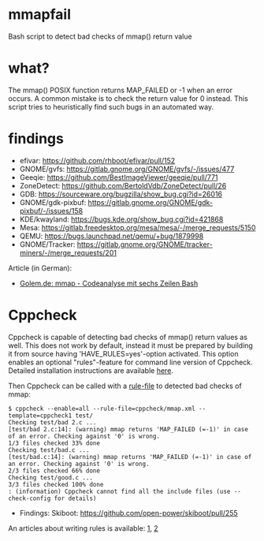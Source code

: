 # mmapfail
Bash script to detect bad checks of mmap() return value

# what?

The mmap() POSIX function returns MAP_FAILED or -1 when an error occurs.
A common mistake is to check the return value for 0 instead. This script
tries to heuristically find such bugs in an automated way.

# findings

* efivar: https://github.com/rhboot/efivar/pull/152
* GNOME/gvfs: https://gitlab.gnome.org/GNOME/gvfs/-/issues/477
* Geeqie: https://github.com/BestImageViewer/geeqie/pull/771
* ZoneDetect: https://github.com/BertoldVdb/ZoneDetect/pull/26
* GDB: https://sourceware.org/bugzilla/show_bug.cgi?id=26016
* GNOME/gdk-pixbuf: https://gitlab.gnome.org/GNOME/gdk-pixbuf/-/issues/158
* KDE/kwayland: https://bugs.kde.org/show_bug.cgi?id=421868
* Mesa: https://gitlab.freedesktop.org/mesa/mesa/-/merge_requests/5150
* QEMU: https://bugs.launchpad.net/qemu/+bug/1879998
* GNOME/Tracker: https://gitlab.gnome.org/GNOME/tracker-miners/-/merge_requests/201

Article (in German):
* [Golem.de: mmap - Codeanalyse mit sechs Zeilen Bash](https://www.golem.de/news/mmap-codeanalyse-mit-sechs-zeilen-bash-2006-148878.html)

# Cppcheck

Cppcheck is capable of detecting bad checks of mmap() return values as well. 
This does not work by default, instead it must be prepared by building it from source having 'HAVE_RULES=yes'-option activated. 
This option enables an optional "rules"-feature for command line version of Cppcheck. 
Detailed installation instructions are available 
[here](https://github.com/danmar/cppcheck/blob/master/build-pcre.txt).

Then Cppcheck can be called with a [rule-file](cppcheck/mmap.xml) to detected bad checks of mmap:
```
$ cppcheck --enable=all --rule-file=cppcheck/mmap.xml --template=cppcheck1 test/
Checking test/bad 2.c ...
[test/bad 2.c:14]: (warning) mmap returns 'MAP_FAILED (=-1)' in case of an error. Checking against '0' is wrong.
1/3 files checked 33% done
Checking test/bad.c ...
[test/bad.c:14]: (warning) mmap returns 'MAP_FAILED (=-1)' in case of an error. Checking against '0' is wrong.
2/3 files checked 66% done
Checking test/good.c ...
3/3 files checked 100% done
: (information) Cppcheck cannot find all the include files (use --check-config for details)
```

- Findings:
  Skiboot: https://github.com/open-power/skiboot/pull/255

 
An articles about writing rules is available: [1](https://sourceforge.net/projects/cppcheck/files/Articles/writing-rules-1.pdf/download), [2](https://sourceforge.net/projects/cppcheck/files/Articles/writing-rules-2.pdf/download)

